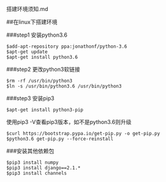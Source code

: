 搭建环境须知.md

##在linux下搭建环境

###step1 安装python3.6
	
	$add-apt-repository ppa:jonathonf/python-3.6
	$apt-get update
	$apt-get install python3.6

###step2 更改python3软链接
	
	$rm -rf /usr/bin/python3
	$ln -s /usr/bin/python3.6 /usr/bin/python3

###step3 安装pip3
	
	$apt-get install python3-pip
使用pip3 -V查看pip3版本，如不是python3.6则升级
	
	$curl https://bootstrap.pypa.io/get-pip.py -o get-pip.py
	$python3.6 get-pip.py --force-reinstall


###安装其他依赖包
	
	$pip3 install numpy
	$pip3 install django==2.1.*
	$pip3 install channels

